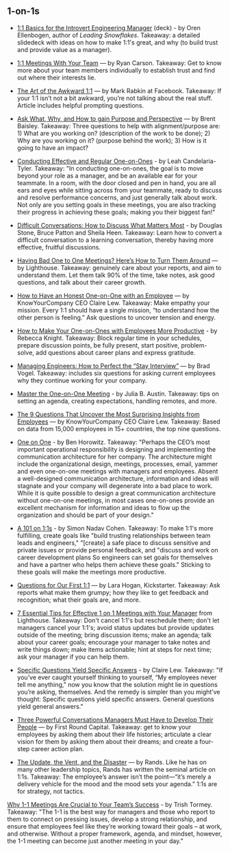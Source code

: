 ## 1-on-1s    

- [1:1 Basics for the Introvert Engineering Manager](https://speakerdeck.com/orenellenbogen/1-1-basics-for-the-introvert-engineering-manager) (deck) - by Oren Ellenbogen, author of *Leading Snowflakes*. Takeaway: a detailed slidedeck with ideas on how to make 1:1's great, and why (to build trust and provide value as a manager).

- [1:1 Meetings With Your Team](http://www.ryancarson.com/) — by Ryan Carson. Takeaway: Get to know more about your team members individually to establish trust and find out where their interests lie.
 
- [The Art of the Awkward 1:1](https://medium.com/@mrabkin/the-art-of-the-awkward-1-1-f4e1dcbd1c5c) — by Mark Rabkin at Facebook. Takeaway: If your 1:1 isn’t not a bit awkward, you’re not talking about the real stuff. Article includes helpful prompting questions.
 
- [Ask What, Why, and How to gain Purpose and Perspective](https://hackernoon.com/purpose-and-perspective-through-what-why-and-how-e158bf63e764) — by Brent Baisley. Takeaway: Three questions to help with alignment/purpose are: 1) What are you working on? (description of the work to be done); 2) Why are you working on it? (purpose behind the work); 3) How is it going to have an impact?
 
- [Conducting Effective and Regular One-on-Ones](https://moz.com/blog/conducting-effective-and-regular-oneonones) - by Leah Candelaria-Tyler. Takeaway: "In conducting one-on-ones, the goal is to move beyond your role as a manager, and be an available ear for your teammate. In a room, with the door closed and pen in hand, you are all ears and eyes while sitting across from your teammate, ready to discuss and resolve performance concerns, and just generally talk about work. Not only are you setting goals in these meetings, you are also tracking their progress in achieving these goals; making you their biggest fan!"    

- [Difficult Conversations: How to Discuss What Matters Most](https://www.amazon.com/Difficult-Conversations-Discuss-What-Matters/dp/0143118447) - by Douglas Stone, Bruce Patton and Sheila Heen. Takeaway: Learn how to convert a difficult conversation to a learning conversation, thereby having more effective, fruitful discussions.
 
- [Having Bad One to One Meetings? Here’s How to Turn Them Around](https://getlighthouse.com/blog/one-to-one-meeting) — by Lighthouse. Takeaway: genuinely care about your reports, and aim to understand them. Let them talk 90% of the time, take notes, ask good questions, and talk about their career growth.
 
- [How to Have an Honest One-on-One with an Employee](https://m.signalvnoise.com/how-to-have-an-honest-one-on-one-with-an-employee-24bbddeb0f47) — by KnowYourCompany CEO Claire Lew. Takeaway: Make empathy your mission. Every 1:1 should have a single mission, “to understand how the other person is feeling.” Ask questions to uncover tension and energy.
 
- [How to Make Your One-on-Ones with Employees More Productive](https://hbr.org/2016/08/how-to-make-your-one-on-ones-with-employees-more-productive) - by Rebecca Knight. Takeaway: Block regular time in your schedules, prepare discussion points, be fully present, start positive, problem-solve, add questions about career plans and express gratitude.

- [Managing Engineers: How to Perfect the “Stay Interview”](https://medium.com/@bradvogel/how-to-perfect-the-stay-interview-8fa1ebbda907) — by Brad Vogel. Takeaway: includes six questions for asking current employees why they continue working for your company.
 
- [Master the One-on-One Meeting](http://hbswk.hbs.edu/item/master-the-one-on-one-meeting) - by Julia B. Austin. Takeaway: tips on setting an agenda, creating expectations, handling remotes, and more.

- [The 9 Questions That Uncover the Most Surprising Insights from Employees](https://m.signalvnoise.com/the-9-questions-that-uncover-the-most-surprising-insights-from-employees-b7bc0d20ede8) — by KnowYourCompany CEO Claire Lew. Takeaway: Based on data from 15,000 employees in 15+ countries, the top nine questions.

- [One on One](http://www.bhorowitz.com/one_on_one) - by Ben Horowitz. Takeaway: "Perhaps the CEO’s most important operational responsibility is designing and implementing the communication architecture for her company. The architecture might include the organizational design, meetings, processes, email, yammer and even one-on-one meetings with managers and employees. Absent a well-designed communication architecture, information and ideas will stagnate and your company will degenerate into a bad place to work. While it is quite possible to design a great communication architecture without one-on-one meetings, in most cases one-on-ones provide an excellent mechanism for information and ideas to flow up the organization and should be part of your design."

- [A 101 on 1:1s](https://labs.spotify.com/2015/12/16/a-101-on-11s/) - by Simon Nadav Cohen. Takeaway: To make 1:1's more fulfilling, create goals like "build trusting relationships between team leads and engineers," "[create] a safe place to discuss sensitive and private issues or provide personal feedback, and "discuss and work on career development plans 	So engineers can set goals for themselves and have a partner who helps them achieve these goals." Sticking to these goals will make the meetings more productive.

- [Questions for Our First 1:1](http://larahogan.me/blog/first-one-on-one-questions/) — by Lara Hogan, Kickstarter. Takeaway: Ask reports what make them grumpy; how they like to get feedback and recognition; what their goals are, and more.

- [7 Essential Tips for Effective 1 on 1 Meetings with Your Manager](https://getlighthouse.com/blog/effective-1-on-1-meetings) from Lighthouse. Takeaway: Don't cancel 1:1's but reschedule them; don't let managers cancel your 1:1's; avoid status updates but provide updates outside of the meeting; bring discussion items; make an agenda; talk about your career goals; encourage your manager to take notes and write things down; make items actionable; hint at steps for next time; ask your manager if you can help them.

- [Specific Questions Yield Specific Answers](https://m.signalvnoise.com/specific-questions-yield-specific-answers-df790a63a90c) - by Claire Lew. Takeaway: "If you’ve ever caught yourself thinking to yourself, “My employees never tell me anything,” now you know that the solution might lie in questions you’re asking, themselves. And the remedy is simpler than you might’ve thought: Specific questions yield specific answers. General questions yield general answers."
 
- [Three Powerful Conversations Managers Must Have to Develop Their People](http://firstround.com/review/three-powerful-conversations-managers-must-have-to-develop-their-people/) — by First Round Capital. Takeaway: get to know your employees by asking them about their life histories; articulate a clear vision for them by asking them about their dreams; and create a four-step career action plan.
 
- [The Update, the Vent, and the Disaster](http://randsinrepose.com/archives/the-update-the-vent-and-the-disaster/) — by Rands. Like he has on many other leadership topics, Rands has written the seminal article on 1:1s. Takeaway: The employee’s answer isn’t the point—“it’s merely a delivery vehicle for the mood and the mood sets your agenda.” 1:1s are for strategy, not tactics.

[Why 1-1 Meetings Are Crucial to Your Team’s Success](https://blog.asana.com/2015/05/workstyle-what-is-a-1-1/) - by Trish Tormey. Takeaway: "The 1-1 is the best way for managers and those who report to them to connect on pressing issues, develop a strong relationship, and ensure that employees feel like they’re working toward their goals – at work, and otherwise. Without a proper framework, agenda, and mindset, however, the 1-1 meeting can become just another meeting in your day."   
